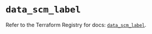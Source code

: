 # `data_scm_label`

Refer to the Terraform Registry for docs: [`data_scm_label`](https://registry.terraform.io/providers/paloaltonetworks/scm/1.0.2/docs/data-sources/label).

